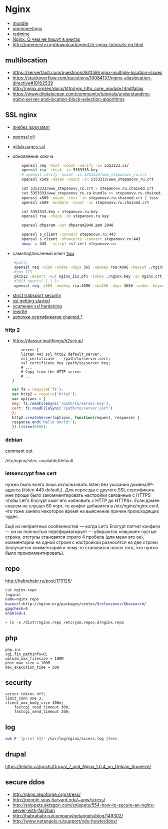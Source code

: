 # Nginx


 * [moodle](./moodle.md)
 * [openmeetings](./openmeetings.md)
 * [redmine](./redmine.md)
 * [Nginx. О чем не пишут в книгах](https://habr.com/ru/post/561758/)
 * http://openresty.org/download/agentzh-nginx-tutorials-en.html

## multilocation

 * https://serverfault.com/questions/361159/nginx-multiple-location-issues
 * https://stackoverflow.com/questions/10084137/nginx-aliaslocation-directive#10102539
 * http://nginx.org/en/docs/http/ngx_http_core_module.html#alias
 * https://www.digitalocean.com/community/tutorials/understanding-nginx-server-and-location-block-selection-algorithms

## SSL nginx

 * [ликбез ispsystem](https://doc.ispsystem.ru/index.php/Установка_SSL-сертификата/)
 * [openssl cli](https://www.sslshopper.com/article-most-common-openssl-commands.html)
 * [gitlab pages ssl](https://gitlab.com/stepanovv/kbo/pages/domains/stepanovv.ru	)
 * обновление ключа

	```bash
		openssl req -text -noout -verify -in 5353333.csr
		openssl rsa -check -in 5353333.key
		# openssl verify -noout -in 5353333/www_stepanovv_ru.crt
		openssl x509 -dates -noout -in 5353333/www_stepanovv_ru.crt

		cat 5353333/www_stepanovv_ru.crt > stepanovv.ru.chained.crt
		cat 5353333/www_stepanovv_ru.ca-bundle >> stepanovv.ru.chained.crt
		openssl x509 -noout -text -in stepanovv.ru.chained.crt | less
		openssl x509 -enddate -noout -in stepanovv.ru.chained.crt

		cat 5353333.key > stepanovv.ru.key
		openssl rsa -check -in stepanovv.ru.key

		openssl dhparam -out dhparam2048.pem 2048

		openssl s_client -connect stepanovv.ru:443
		openssl s_client -showcerts -connect stepanovv.ru:443
		nmap -p 443 --script ssl-cert stepanovv.ru
	```

 * самоподписанный ключ [тыц](https://www.digitalocean.com/community/tutorials/how-to-create-an-ssl-certificate-on-nginx-for-ubuntu-14-04)

```bash
	#putty
	openssl req -x509 -nodes -days 365 -newkey rsa:4096 -keyout ./nginx.key -out ./nginx.crt
	#для IIS
	pkcs12 -export -out nginx_iis.pfx -inkey ./nginx.key -in nginx.crt -name 'nginx'
	#2023 openssl 1.1.1+
	openssl req -x509 -newkey rsa:4096 -sha256 -days 3650 -nodes -keyout gitlab.key -out gitlab.crt -subj "/CN=gitlab"
```

 * [strict trabsport security](https://www.nginx.com/blog/http-strict-transport-security-hsts-and-nginx/)
 * [ssl getting started](https://www.nginx.com/blog/nginx-https-101-ssl-basics-getting-started/)
 * [усиление ssl hardening](https://blog.ukrnames.com/administrirovanie/usilenie-ssl-dlya-veb-servera-nginx)
 * [rewrite](https://wiki.nginx.org/blog/creating-nginx-rewrite-rules/)
 * [цепочки сертификатов chained.*](http://nginx.org/ru/docs/http/configuring_https_servers.html#chains)

### http 2

 * https://dassur.ma/things/h2setup/
 ```
        server {
        listen 443 ssl http2 default_server;
        ssl_certificate    /path/to/server.cert;
        ssl_certificate_key /path/to/server.key;
        # ...
        # Copy from the HTTP server
        # ...
    }
 ```
 ```js
    var fs = require('fs');
    var http2 = require('http2');
    var options = {
    key: fs.readFileSync('/path/to/server.key'),
    cert: fs.readFileSync('/path/to/server.cert')
    };
    http2.createServer(options, function(request, response) {
    response.end('Hello world!');
    }).listen(8080);
 ```

### debian

comment out

/etc/nginx/sites-available/default

### letsencrypt free cert

нужно было всего лишь использовать listen без указания домена/IP-адреса (listen 443 default;). Для переезда с другого SSL сертификата мне проще было закомментировать настройки связанные с HTTPS чтобы Let's Encrypt смог его «обновить с HTTP до HTTPS». Если домен совсем не слушал 80 порт, то конфиг добавится в /etc/nginx/nginx.conf, что тоже заняло некоторое время на выяснение причин происходящих чудес.

Ещё из неприятных особенностей — когда Let's Encrypt патчит конфиги — он их полностью переформатирует — убираются «лишние» пустые строки, отступы становятся строго 4 пробела (для меня это ок), комментарии на одной строке с настройкой разносятся на две строки (получается комментарий к чему-то становится после того, что нужно было прокомментировать).

## repo

http://habrahabr.ru/post/173125/

```bash
cat nginx.repo
[nginx]
name=nginx repo
baseurl=http://nginx.org/packages/centos/$releasever/$basearch/
gpgcheck=0
enabled=1

> ln -s /distr/nginx.repo /etc/yum.repos.d/nginx.repo
```

## php

```
php.ini
cgi.fix_pathinfo=0;
upload_max_filesize = 100M
post_max_size = 100M
max_execution_time = 300
```

## security

```
server_tokens off;
limit_conn one 3;
client_max_body_size 100m;
	fastcgi_read_timeout 300;
	fastcgi_send_timeout 300;
```


## log

```bash
awk F '{print $3}' /var/log/nginx/access.log |less
```

## drupal

https://lelutin.ca/posts/Drupal_7_and_Nginx_1.0.4_on_Debian_Squeeze/

## secure ddos

 * http://pkgs.repoforge.org/stress/
 * http://people.seas.harvard.edu/~apw/stress/
 * http://snippets.aktagon.com/snippets/554-how-to-secure-an-nginx-server-with-fail2ban
 * http://habrahabr.ru/company/netangels/blog/149302/
 * http://www.netangels.ru/support/vds-howto/ddos/
